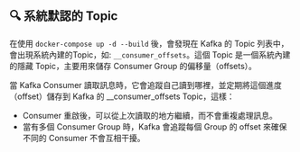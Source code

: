 ## 🔍 系統默認的 Topic
在使用 `docker-compose up -d --build` 後，會發現在 Kafka 的 Topic 列表中，會出現系統內建的Topic，如: `__consumer_offsets`。這個 Topic 是一個系統內建的隱藏 Topic，主要用來儲存 Consumer Group 的偏移量（offsets）。

當 Kafka Consumer 讀取訊息時，它會追蹤自己讀到哪裡，並定期將這個進度（offset）儲存到 Kafka 的 __consumer_offsets Topic，這樣：

- Consumer 重啟後，可以從上次讀取的地方繼續，而不會重複處理訊息。
- 當有多個 Consumer Group 時，Kafka 會追蹤每個 Group 的 offset 來確保不同的 Consumer 不會互相干擾。